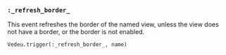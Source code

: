 ### `:_refresh_border_`
This event refreshes the border of the named view, unless the view
does not have a border, or the border is not enabled.

    Vedeu.trigger(:_refresh_border_, name)
